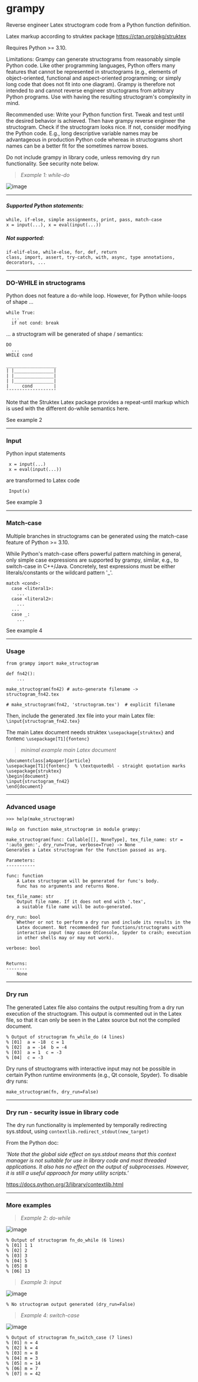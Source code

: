 # grampy
Reverse engineer Latex structogram code from a Python function definition.

Latex markup according to struktex package
https://ctan.org/pkg/struktex

Requires Python >= 3.10.

Limitations: Grampy can generate structograms from reasonably simple Python code. 
Like other programming languages, Python offers many features that cannot be represented in structograms 
(e.g., elements of object-oriented, functional and aspect-oriented programming; 
or simply long code that does not fit into one diagram).
Grampy is therefore not intended to and cannot reverse engineer structograms from arbitrary Python programs. 
Use with having the resulting structogram's complexity in mind.

Recommended use: Write your Python function first. Tweak and test until the desired behavior is achieved. 
Then have grampy reverse engineer the structogram. 
Check if the structogram looks nice. If not, consider modifying the Python code. 
E.g., long descriptive variable names may be advantageous in production Python code 
whereas in structograms short names can be a better fit for the sometimes narrow boxes.

Do not include grampy in library code, unless removing dry run functionality. See security note below.

> *Example 1: while-do*

![image](https://github.com/bjung801/grampy/assets/129518187/376531b7-1441-4886-b8f3-89c54b7029d2)




--------------------------------------------------------------------------

##### Supported Python statements: 

    while, if-else, simple assignments, print, pass, match-case
    x = input(...), x = eval(input(...))

##### Not supported: 

    if-elif-else, while-else, for, def, return
    class, import, assert, try-catch, with, async, type annotations, decorators, ...
               
--------------------------------------------------------------------------

### DO-WHILE in structograms

Python does not feature a do-while loop. However, 
for Python while-loops of shape ...

    while True:
      ...
      if not cond: break

... a structogram will be generated of shape / semantics:

    DO
      ...
    WHILE cond

    ___________________
    | |_______________|
    | |_______________|
    | |_______________|
    |     cond        |
    ¯¯¯¯¯¯¯¯¯¯¯¯¯¯¯¯¯¯¯

Note that the Struktex Latex package provides a repeat-until markup which
is used with the different do-while semantics here.

See example 2

--------------------------------------------------------------------------

### Input


Python input statements

     x = input(...)
     x = eval(input(...))

are transformed to Latex code

     Input(x)

See example 3

--------------------------------------------------------------------------

### Match-case

Multiple branches in structograms can be generated using the match-case 
feature of Python >= 3.10. 

While Python's match-case offers powerful pattern matching in general, only
simple case expressions are supported by grampy, similar, e.g., to switch-case 
in C++/Java. Concretely, test expressions must be either literals/constants or the 
wildcard pattern '_'.

    match <cond>:
      case <literal1>:
        ...
      case <literal2>:
        ...
      ...
      case _:
        ...

See example 4

--------------------------------------------------------------------------

### Usage

    from grampy import make_structogram

    def fn42():
        ...

    make_structogram(fn42) # auto-generate filename -> structogram_fn42.tex
    
    # make_structogram(fn42, 'structogram.tex')  # explicit filename

Then, include the generated .tex file into your main Latex file:
`\input{structogram_fn42.tex}`

The main Latex document needs struktex `\usepackage{struktex}` 
and fontenc `\usepackage[T1]{fontenc}`

> *minimal example main Latex document*

    \documentclass[a4paper]{article}
    \usepackage[T1]{fontenc}  % \textquotedbl - straight quotation marks
    \usepackage{struktex}
    \begin{document}
    \input{structogram_fn42}
    \end{document}


--------------------------------------------------------------------------

### Advanced usage

    >>> help(make_structogram)

    Help on function make_structogram in module grampy:

    make_structogram(func: Callable[[], NoneType], tex_file_name: str = ':auto_gen:', dry_run=True, verbose=True) -> None
    Generates a Latex structogram for the function passed as arg.
    
    Parameters:
    -----------
    
    func: function
        A Latex structogram will be generated for func's body.
        func has no arguments and returns None.
    
    tex_file_name: str
        Output file name. If it does not end with '.tex',
        a suitable file name will be auto-generated.
    
    dry_run: bool
        Whether or not to perform a dry run and include its results in the
        Latex document. Not recommended for functions/structograms with
        interactive input (may cause QtConsole, Spyder to crash; execution
        in other shells may or may not work).
 
    verbose: bool

        
    Returns:
    --------
        None

--------------------------------------------------------------------------

### Dry run

The generated Latex file also contains the output resulting from a dry run
execution of the structogram. This output is commented out in the Latex file,
so that it can only be seen in the Latex source but not the compiled document.

    % Output of structogram fn_while_do (4 lines)
    % [01]  a = -18  c = 1
    % [02]  a = -14  b = -4
    % [03]  a = 1  c = -3
    % [04]  c = -3

Dry runs of structograms with interactive input may not be possible in 
certain Python runtime environments (e.g., Qt console, Spyder).
To disable dry runs:

    make_structogram(fn, dry_run=False)

--------------------------------------------------------------------------    

### Dry run - security issue in library code

The dry run functionality is implemented by temporally redirecting sys.stdout, 
using `contextlib.redirect_stdout(new_target)`

From the Python doc:

*'Note that the global side effect on sys.stdout means that this context
manager is not suitable for use in library code and most threaded
applications. It also has no effect on the output of subprocesses.
However, it is still a useful approach for many utility scripts.'*

https://docs.python.org/3/library/contextlib.html

--------------------------------------------------------------------------    

### More examples

> *Example 2: do-while*

![image](https://github.com/bjung801/grampy/assets/129518187/f4ea3860-f9be-496f-b7e5-b2ad3b0177d2)

    % Output of structogram fn_do_while (6 lines)
    % [01] 1 1
    % [02] 2
    % [03] 3
    % [04] 5
    % [05] 8
    % [06] 13


> *Example 3: input*

![image](https://github.com/bjung801/grampy/assets/129518187/3c9aa266-4d79-423d-88a2-5cff204b316d)

    % No structogram output generated (dry_run=False)


> *Example 4: switch-case*

![image](https://github.com/bjung801/grampy/assets/129518187/d202105f-2263-4eab-b0c6-8b53527a11e0)

    % Output of structogram fn_switch_case (7 lines)
    % [01] n = 4
    % [02] k = 4
    % [03] n = 8
    % [04] m = 3
    % [05] n = 14
    % [06] m = 7
    % [07] n = 42


